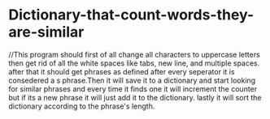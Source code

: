 # Dictionary-that-count-words-they-are-similar
//This program should first of all change all characters to uppercase letters then get rid of all the white spaces like tabs, new line, and multiple spaces. after that it should get phrases as defined after every seperator it is consedered a s phrase.Then it will save it to a dictionary and start looking for similar phrases and every time it finds one it will increment the counter but if its a new phrase it will just add it to the dictionary. lastly it will sort the dictionary according to the phrase's length.
